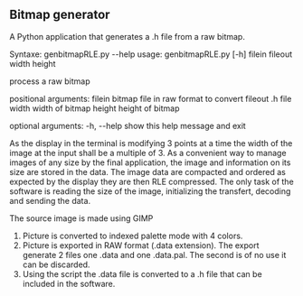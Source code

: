 Bitmap generator
---------------
A Python application that generates a .h file from a raw bitmap.

Syntaxe:
genbitmapRLE.py --help
usage: genbitmapRLE.py [-h] filein fileout width height

process a raw bitmap

positional arguments:
  filein      bitmap file in raw format to convert
  fileout     .h file
  width       width of bitmap
  height      height of bitmap

optional arguments:
  -h, --help  show this help message and exit

As the display in the terminal is modifying 3 points at a time the width of the image at the input shall be a multiple of 3.
As a convenient way to manage images of any size by the final application, the image and information on its size are stored in the data.
The image data are compacted and ordered as expected by the display they are then RLE compressed.
The only task of the software is reading the size of the image, initializing the transfert, decoding and sending the data.

The source image is made using GIMP
1. Picture is converted to indexed palette mode with 4 colors.
2. Picture is exported in RAW format (.data extension). The export generate 2 files one .data and one .data.pal. The second is of no use it can be discarded.
3. Using the script the .data file is converted to a .h file that can be included in the software.
